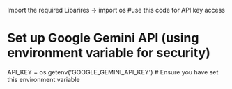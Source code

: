 Import the required Libarires
-> import os #use this code for API key access

# Set up Google Gemini API (using environment variable for security)
API_KEY = os.getenv('GOOGLE_GEMINI_API_KEY')  # Ensure you have set this environment variable
